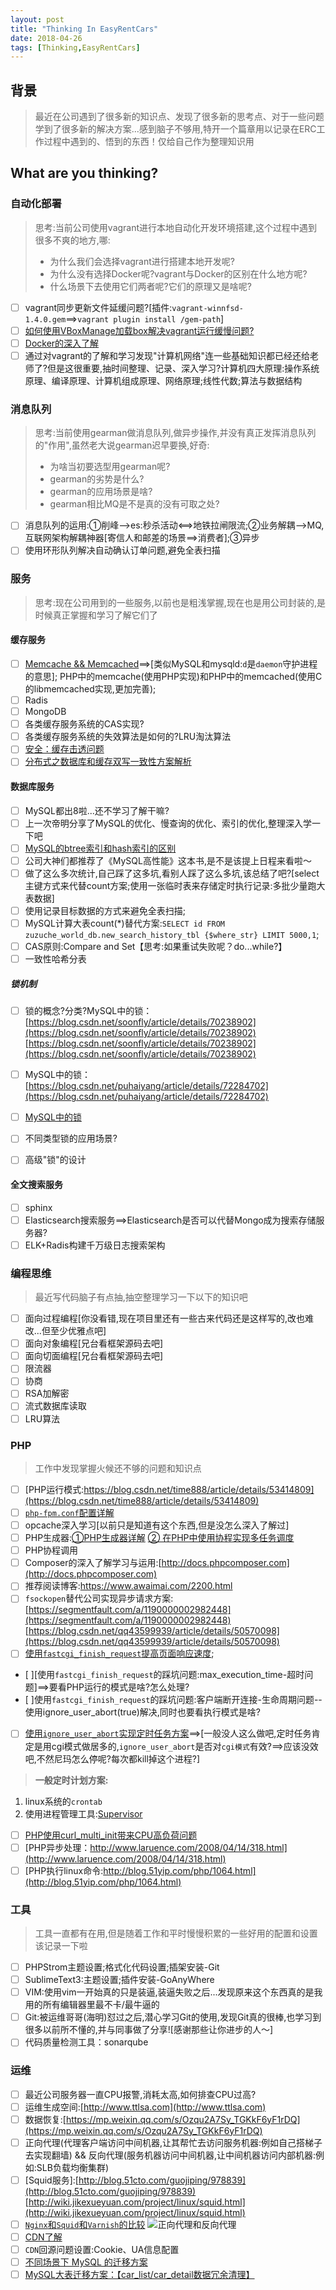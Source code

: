 ```yaml
---
layout: post
title: "Thinking In EasyRentCars"
date: 2018-04-26
tags: [Thinking,EasyRentCars]
---
```

## 背景
> 最近在公司遇到了很多新的知识点、发现了很多新的思考点、对于一些问题学到了很多新的解决方案...感到脑子不够用,特开一个篇章用以记录在ERC工作过程中遇到的、悟到的东西！仅给自己作为整理知识用

## What are you thinking?

### 自动化部署
> 思考:当前公司使用vagrant进行本地自动化开发环境搭建,这个过程中遇到很多不爽的地方,哪:
> - 为什么我们会选择vagrant进行搭建本地开发呢?
> - 为什么没有选择Docker呢?vagrant与Docker的区别在什么地方呢?
> - 什么场景下去使用它们两者呢?它们的原理又是啥呢?

- [ ] vagrant同步更新文件延缓问题?[插件:`vagrant-winnfsd-1.4.0.gem`==>`vagrant plugin install /gem-path`]
- [ ] [如何使用VBoxManage加载box解决vagrant运行缓慢问题?](https://www.virtualbox.org/manual/)
- [ ] [Docker的深入了解](http://www.docker.org.cn/page/resources.html)
- [ ] 通过对vagrant的了解和学习发现"计算机网络"连一些基础知识都已经还给老师了?但是这很重要,抽时间整理、记录、深入学习?计算机四大原理:操作系统原理、编译原理、计算机组成原理、网络原理;线性代数;算法与数据结构
 
### 消息队列
> 思考:当前使用gearman做消息队列,做异步操作,并没有真正发挥消息队列的"作用",虽然老大说gearman迟早要换,好奇:
> - 为啥当初要选型用gearman呢?
> - gearman的劣势是什么?
> - gearman的应用场景是啥?
> - gearman相比MQ是不是真的没有可取之处?

- [ ] 消息队列的运用:①削峰-->es:秒杀活动<==>地铁拉闸限流;②业务解耦-->MQ,互联网架构解耦神器[寄信人和邮差的场景==>消费者];③异步
- [ ] 使用环形队列解决自动确认订单问题,避免全表扫描

### 服务
> 思考:现在公司用到的一些服务,以前也是粗浅掌握,现在也是用公司封装的,是时候真正掌握和学习了解它们了

#### 缓存服务
- [ ] [Memcache && Memcached](https://blog.linuxeye.cn/345.html)==>[类似MySQL和mysqld:`d`是`daemon`守护进程的意思]; PHP中的memcache(使用PHP实现)和PHP中的memcached(使用C的libmemcached实现,更加完善);
- [ ] Radis
- [ ] MongoDB
- [ ] 各类缓存服务系统的CAS实现?
- [ ] 各类缓存服务系统的失效算法是如何的?LRU淘汰算法
- [ ] [安全：缓存击透问题](www.cnblogs.com/rjzheng/p/8908073.html)
- [ ] [分布式之数据库和缓存双写一致性方案解析](www.cnblogs.com/rjzheng/p/9041659.html)

#### 数据库服务
- [ ] MySQL都出8啦...还不学习了解干嘛?
- [ ] 上一次帝明分享了MySQL的优化、慢查询的优化、索引的优化,整理深入学一下吧
- [ ] [MySQL的btree索引和hash索引的区别](http://www.cnblogs.com/hanybblog/p/6485419.html)
- [ ] 公司大神们都推荐了《MySQL高性能》这本书,是不是该提上日程来看啦～
- [ ] 做了这么多次统计,自己踩了这多坑,看别人踩了这么多坑,该总结了吧?[select主键方式来代替count方案;使用一张临时表来存储定时执行记录:多批少量跑大表数据]
- [ ] 使用记录目标数据的方式来避免全表扫描;
- [ ] MySQL计算大表count(*)替代方案:`SELECT id FROM  zuzuche_world_db.new_search_history_tbl {$where_str} LIMIT 5000,1`;
- [ ] CAS原则:Compare and Set【思考:如果重试失败呢？do...while?】
- [ ] 一致性哈希分表

##### 锁机制
- [ ] 锁的概念?分类?MySQL中的锁：[https://blog.csdn.net/soonfly/article/details/70238902](https://blog.csdn.net/soonfly/article/details/70238902) [https://blog.csdn.net/soonfly/article/details/70238902](https://blog.csdn.net/soonfly/article/details/70238902)
- [ ] MySQL中的锁：[https://blog.csdn.net/puhaiyang/article/details/72284702](https://blog.csdn.net/puhaiyang/article/details/72284702)
- [ ] [MySQL中的锁](https://juejin.im/entry/5ae92c9d5188256717761b18?utm_source=gold_browser_extension)
- [ ] 不同类型锁的应用场景?
- [ ] 高级"锁"的设计


#### 全文搜索服务
- [ ] sphinx
- [ ] Elasticsearch搜索服务==>Elasticsearch是否可以代替Mongo成为搜索存储服务器?
- [ ] ELK+Radis构建千万级日志搜索架构

### 编程思维
> 最近写代码脑子有点抽,抽空整理学习一下以下的知识吧

- [ ] 面向过程编程[你没看错,现在项目里还有一些古来代码还是这样写的,改也难改...但至少优雅点吧]
- [ ] 面向对象编程[兄台看框架源码去吧]
- [ ] 面向切面编程[兄台看框架源码去吧]
- [ ] 限流器
- [ ] 协商
- [ ] RSA加解密
- [ ] 流式数据库读取
- [ ] LRU算法

### PHP
> 工作中发现掌握火候还不够的问题和知识点

- [ ] [PHP运行模式:https://blog.csdn.net/time888/article/details/53414809](https://blog.csdn.net/time888/article/details/53414809)
- [ ] [`php-fpm.conf`配置详解](https://blog.csdn.net/sinat_22991367/article/details/73431269)
- [ ] opcache深入学习[以前只是知道有这个东西,但是没怎么深入了解过]
- [ ] PHP生成器:[①PHP生成器详解](https://www.virtualbox.org/manual/) [② 在PHP中使用协程实现多任务调度 
](https://www.virtualbox.org/manual/)
- [ ] PHP协程调用
- [ ] Composer的深入了解学习与运用:[http://docs.phpcomposer.com](http://docs.phpcomposer.com)
- [ ] 推荐阅读博客:https://www.awaimai.com/2200.html
- [ ] `fsockopen`替代公司实现异步请求方案:[https://segmentfault.com/a/1190000002982448](https://segmentfault.com/a/1190000002982448) [https://blog.csdn.net/qq43599939/article/details/50570098](https://blog.csdn.net/qq43599939/article/details/50570098)
- [ ] [使用`fastcgi_finish_request`提高页面响应速度](http://www.laruence.com/2011/04/13/1991.html);
- [ ][使用`fastcgi_finish_request`的踩坑问题:max_execution_time-超时问题]==>要看PHP运行的模式是啥?怎么处理?
- [ ]使用`fastcgi_finish_request`的踩坑问题:客户端断开连接-生命周期问题--使用ignore_user_abort(true)解决,同时也要看执行模式是啥?
- [ ] [使用`ignore_user_abort`实现定时任务方案](http://www.cnblogs.com/wgw8299/articles/2170092.html)==>[一般没人这么做吧,定时任务肯定是用cgi模式做居多的,`ignore_user_abort`是否对`cgi模式`有效?==>应该没效吧,不然尼玛怎么停呢?每次都kill掉这个进程?]
> **一般定时计划方案:**
1. linux系统的`crontab`
2. 使用进程管理工具:[Supervisor](http://wiki.jikexueyuan.com/project/docker-technology-and-combat/supervisor.html)

- [ ] [PHP使用curl_multi_init带来CPU高负荷问题](https://www.cnblogs.com/huanxiyun/articles/5329600.html)
- [ ] [PHP异步处理：http://www.laruence.com/2008/04/14/318.html](http://www.laruence.com/2008/04/14/318.html)
- [ ] [PHP执行linux命令:http://blog.51yip.com/php/1064.html](http://blog.51yip.com/php/1064.html)

### 工具
> 工具一直都有在用,但是随着工作和平时慢慢积累的一些好用的配置和设置该记录一下啦

- [ ] PHPStrom主题设置;格式化代码设置;插架安装-Git
- [ ] SublimeText3:主题设置;插件安装-GoAnyWhere
- [ ] VIM:使用vim一开始真的只是装逼,装逼失败之后...发现原来这个东西真的是我用的所有编辑器里最不卡/最牛逼的
- [ ] Git:被运维哥哥(海明)怼过之后,潜心学习Git的使用,发现Git真的很棒,也学习到很多以前所不懂的,并与同事做了分享![感谢那些让你进步的人～]
- [ ] 代码质量检测工具：sonarqube

### 运维
- [ ] 最近公司服务器一直CPU报警,消耗太高,如何排查CPU过高?
- [ ] 运维生成空间:[http://www.ttlsa.com](http://www.ttlsa.com)
- [ ] 数据恢复:[https://mp.weixin.qq.com/s/Ozqu2A7Sy_TGKkF6yF1rDQ](https://mp.weixin.qq.com/s/Ozqu2A7Sy_TGKkF6yF1rDQ)
- [ ] 正向代理(代理客户端访问中间机器,让其帮忙去访问服务机器:例如自己搭梯子去实现翻墙) && 反向代理(服务机器访问中间机器,让中间机器访问内部机器:例如:SLB负载均衡集群)
- [ ] [Squid服务]:[http://blog.51cto.com/guojiping/978839](http://blog.51cto.com/guojiping/978839) [http://wiki.jikexueyuan.com/project/linux/squid.html](http://wiki.jikexueyuan.com/project/linux/squid.html)
- [ ] [`Nginx`和`Squid`和`Varnish`的比较](https://www.cnblogs.com/kevingrace/p/6188123.html) ![正向代理和反向代理](https://sfault-image.b0.upaiyun.com/167/938/1679380024-59a8fa4521e2c)
- [ ] [CDN了解](https://mp.weixin.qq.com/s/ldENrXohUUhTUGvKof6T6w)
- [ ] `CDN`回源问题设置:Cookie、UA信息配置
- [ ] [不同场景下 MySQL 的迁移方案](https://dbarobin.com/2015/09/15/migration-of-mysql-on-different-scenes/)
- [ ] [MySQL大表迁移方案：【car_list/car_detail数据冗余清理】](http://www.cnblogs.com/mysql-dba/p/4939632.html)